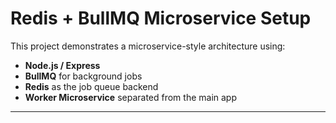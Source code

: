 # Redis + BullMQ Microservice Setup

This project demonstrates a microservice-style architecture using:

- **Node.js / Express**
- **BullMQ** for background jobs
- **Redis** as the job queue backend
- **Worker Microservice** separated from the main app

---
